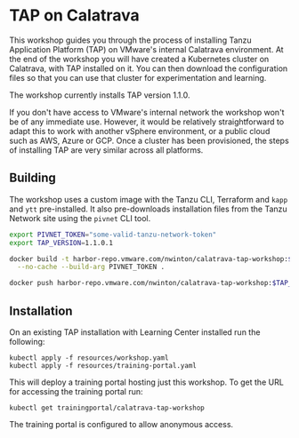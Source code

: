 TAP on Calatrava
================

This workshop guides you through the process of installing Tanzu
Application Platform (TAP) on VMware's internal Calatrava environment.
At the end of the workshop you will have created a Kubernetes
cluster on Calatrava, with TAP installed on it.
You can then download the configuration files so that you can
use that cluster for experimentation and learning.

The workshop currently installs TAP version 1.1.0.

If you don't have access to VMware's internal network the workshop
won't be of any immediate use.
However, it would be relatively straightforward to adapt this to
work with another vSphere environment, or a public cloud such as AWS,
Azure or GCP.
Once a cluster has been provisioned, the steps of installing TAP are
very similar across all platforms.

## Building

The workshop uses a custom image with the Tanzu CLI, Terraform and
`kapp` and `ytt` pre-installed.
It also pre-downloads installation files from the Tanzu Network
site using the `pivnet` CLI tool.

```bash
export PIVNET_TOKEN="some-valid-tanzu-network-token"
export TAP_VERSION=1.1.0.1

docker build -t harbor-repo.vmware.com/nwinton/calatrava-tap-workshop:$TAP_VERSION \
  --no-cache --build-arg PIVNET_TOKEN .

docker push harbor-repo.vmware.com/nwinton/calatrava-tap-workshop:$TAP_VERSION
```

## Installation

On an existing TAP installation with Learning Center installed run
the following:

```
kubectl apply -f resources/workshop.yaml
kubectl apply -f resources/training-portal.yaml
```

This will deploy a training portal hosting just this workshop. To get the
URL for accessing the training portal run:

```
kubectl get trainingportal/calatrava-tap-workshop
```

The training portal is configured to allow anonymous access.
